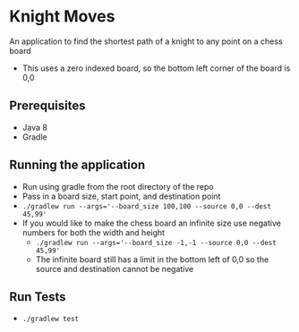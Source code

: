 # Knight Moves
An application to find the shortest path of a knight to any point on a chess board
* This uses a zero indexed board, so the bottom left corner of the board is 0,0

## Prerequisites
* Java 8
* Gradle

## Running the application
* Run using gradle from the root directory of the repo 
* Pass in a board size, start point, and destination point
* `./gradlew run --args='--board_size 100,100 --source 0,0 --dest 45,99'`
* If you would like to make the chess board an infinite size use negative numbers for both the width and height
  * `./gradlew run --args='--board_size -1,-1 --source 0,0 --dest 45,99'`
  * The infinite board still has a limit in the bottom left of 0,0 so the source and destination cannot be negative

## Run Tests
* `./gradlew test`